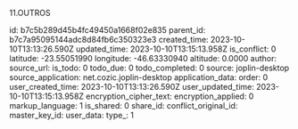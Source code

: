 11.OUTROS

id: b7c5b289d45b4fc49450a1668f02e835
parent_id: b7c7a95095144adc8d84fb6c350323e3
created_time: 2023-10-10T13:13:26.590Z
updated_time: 2023-10-10T13:15:13.958Z
is_conflict: 0
latitude: -23.55051990
longitude: -46.63330940
altitude: 0.0000
author: 
source_url: 
is_todo: 0
todo_due: 0
todo_completed: 0
source: joplin-desktop
source_application: net.cozic.joplin-desktop
application_data: 
order: 0
user_created_time: 2023-10-10T13:13:26.590Z
user_updated_time: 2023-10-10T13:15:13.958Z
encryption_cipher_text: 
encryption_applied: 0
markup_language: 1
is_shared: 0
share_id: 
conflict_original_id: 
master_key_id: 
user_data: 
type_: 1